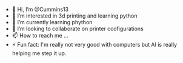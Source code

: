 - 👋 Hi, I’m @Cummins13
- 👀 I’m interested in 3d printing and learning python
- 🌱 I’m currently learning phython
- 💞️ I’m looking to collaborate on printer ccofigurations 
- 📫 How to reach me ...
- ⚡ Fun fact: I'm really not very good with computers but AI is really helping me step it up.

<!---
Cummins13/Cummins13 is a ✨ special ✨ repository because its `README.md` (this file) appears on your GitHub profile.
You can click the Preview link to take a look at your changes.
--->
